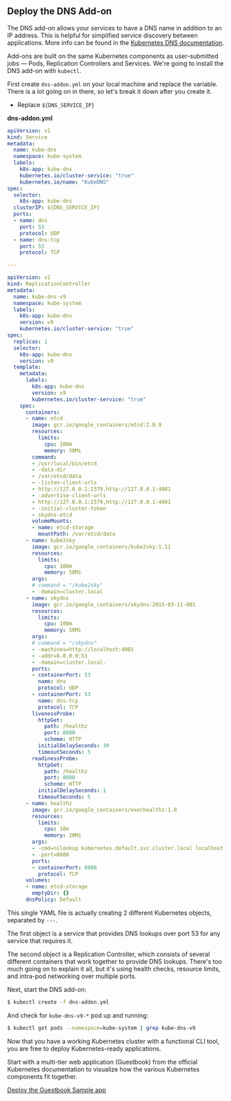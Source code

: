 ## Deploy the DNS Add-on

The DNS add-on allows your services to have a DNS name in addition to an IP address. This is helpful for simplified service discovery between applications. More info can be found in the [Kubernetes DNS documentation][k8s-dns].

Add-ons are built on the same Kubernetes components as user-submitted jobs &mdash; Pods, Replication Controllers and Services. We're going to install the DNS add-on with `kubectl`.

First create `dns-addon.yml` on your local machine and replace the variable. There is a lot going on in there, so let's break it down after you create it.

[k8s-dns]: http://kubernetes.io/v1.1/docs/admin/dns.html

* Replace `${DNS_SERVICE_IP}`

**dns-addon.yml**

```yaml
apiVersion: v1
kind: Service
metadata:
  name: kube-dns
  namespace: kube-system
  labels:
    k8s-app: kube-dns
    kubernetes.io/cluster-service: "true"
    kubernetes.io/name: "KubeDNS"
spec:
  selector:
    k8s-app: kube-dns
  clusterIP: ${DNS_SERVICE_IP}
  ports:
  - name: dns
    port: 53
    protocol: UDP
  - name: dns-tcp
    port: 53
    protocol: TCP

---

apiVersion: v1
kind: ReplicationController
metadata:
  name: kube-dns-v9
  namespace: kube-system
  labels:
    k8s-app: kube-dns
    version: v9
    kubernetes.io/cluster-service: "true"
spec:
  replicas: 1
  selector:
    k8s-app: kube-dns
    version: v9
  template:
    metadata:
      labels:
        k8s-app: kube-dns
        version: v9
        kubernetes.io/cluster-service: "true"
    spec:
      containers:
      - name: etcd
        image: gcr.io/google_containers/etcd:2.0.9
        resources:
          limits:
            cpu: 100m
            memory: 50Mi
        command:
        - /usr/local/bin/etcd
        - -data-dir
        - /var/etcd/data
        - -listen-client-urls
        - http://127.0.0.1:2379,http://127.0.0.1:4001
        - -advertise-client-urls
        - http://127.0.0.1:2379,http://127.0.0.1:4001
        - -initial-cluster-token
        - skydns-etcd
        volumeMounts:
        - name: etcd-storage
          mountPath: /var/etcd/data
      - name: kube2sky
        image: gcr.io/google_containers/kube2sky:1.11
        resources:
          limits:
            cpu: 100m
            memory: 50Mi
        args:
        # command = "/kube2sky"
        - -domain=cluster.local
      - name: skydns
        image: gcr.io/google_containers/skydns:2015-03-11-001
        resources:
          limits:
            cpu: 100m
            memory: 50Mi
        args:
        # command = "/skydns"
        - -machines=http://localhost:4001
        - -addr=0.0.0.0:53
        - -domain=cluster.local.
        ports:
        - containerPort: 53
          name: dns
          protocol: UDP
        - containerPort: 53
          name: dns-tcp
          protocol: TCP
        livenessProbe:
          httpGet:
            path: /healthz
            port: 8080
            scheme: HTTP
          initialDelaySeconds: 30
          timeoutSeconds: 5
        readinessProbe:
          httpGet:
            path: /healthz
            port: 8080
            scheme: HTTP
          initialDelaySeconds: 1
          timeoutSeconds: 5
      - name: healthz
        image: gcr.io/google_containers/exechealthz:1.0
        resources:
          limits:
            cpu: 10m
            memory: 20Mi
        args:
        - -cmd=nslookup kubernetes.default.svc.cluster.local localhost >/dev/null
        - -port=8080
        ports:
        - containerPort: 8080
          protocol: TCP
      volumes:
      - name: etcd-storage
        emptyDir: {}
      dnsPolicy: Default
```

This single YAML file is actually creating 2 different Kubernetes objects, separated by `---`.

The first object is a service that provides DNS lookups over port 53 for any service that requires it.

The second object is a Replication Controller, which consists of several different containers that work together to provide DNS lookups. There's too much going on to explain it all, but it's using health checks, resource limits, and intra-pod networking over multiple ports.

Next, start the DNS add-on:

```sh
$ kubectl create -f dns-addon.yml
```

And check for `kube-dns-v9-*` pod up and running:

```sh
$ kubectl get pods --namespace=kube-system | grep kube-dns-v9
```

<div class="co-m-docs-next-step">
  <p>Now that you have a working Kubernetes cluster with a functional CLI tool, you are free to deploy Kubernetes-ready applications.</p>
  <p>Start with a multi-tier web application (Guestbook) from the official Kubernetes documentation to visualize how the various Kubernetes components fit together.</p>
  <a href="https://github.com/kubernetes/kubernetes/blob/release-1.1/examples/guestbook-go/README.md" class="btn btn-default btn-icon-right" data-category="Docs Next" data-event="kubernetes.io: Guestbook">Deploy the Guestbook Sample app</a>
</div>
